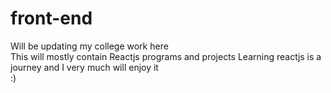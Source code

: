# front-end     
Will be updating my college work here     
This will mostly contain Reactjs programs and projects
Learning reactjs is a journey and I very much will enjoy it          
:)
